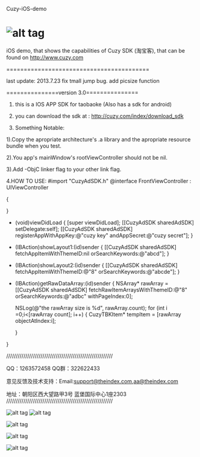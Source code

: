 Cuzy-iOS-demo

![alt tag](https://raw.github.com/TheIndex/Cuzy-iOS-demo/master/pic/0.png)
=============

iOS demo, that shows the capabilities of Cuzy SDK (淘宝客), that can be found on http://www.cuzy.com

=========================================

last update: 2013.7.23
fix tmall jump bug.
add picsize function


===============version 3.0===============

1.  this is a IOS APP SDK for taobaoke (Also has a sdk for android)

2.  you can download the sdk at : http://cuzy.com/index/download_sdk

3.  Something Notable:

   1).Copy the apropriate architecture's .a library and the apropriate resource bundle when you test.

   2).You app's mainWindow's rootViewController should not be nil.

   3).Add -ObjC linker flag to your other link flag.


4.HOW TO USE:
#import "CuzyAdSDK.h"
@interface FrontViewController : UIViewController<CuzyAdSDKDelegate>

{
    
}


- (void)viewDidLoad
{
    [super viewDidLoad];
    [[CuzyAdSDK sharedAdSDK] setDelegate:self];
    [[CuzyAdSDK sharedAdSDK] registerAppWithAppKey:@"cuzy key"   andAppSecret:@"cuzy secret"];
}


- (IBAction)showLayout1:(id)sender {
    [[CuzyAdSDK sharedAdSDK] fetchAppItemWithThemeID:nil orSearchKeywords:@"abcd"];
}
- (IBAction)showLayout2:(id)sender {
    [[CuzyAdSDK sharedAdSDK] fetchAppItemWithThemeID:@"8" orSearchKeywords:@"abcde"];
}
- (IBAction)getRawDataArray:(id)sender {
   NSArray* rawArray  = [[CuzyAdSDK sharedAdSDK] fetchRawItemArraysWithThemeID:@"8" orSearchKeywords:@"adbc" withPageIndex:0];
    
    NSLog(@"the rawArray size is %d", rawArray.count);
    for (int i =0;i<[rawArray count]; i++) {
        CuzyTBKItem* tempItem = [rawArray objectAtIndex:i];
        
    }

}



////////////////////////////////////////////////////////

QQ：1263572458 QQ群：322622433

意见反馈及技术支持：Email:support@theindex.com,aa@theindex.com

地址：朝阳区西大望路甲3号 蓝堡国际中心1座2303
////////////////////////////////////////////////////////

![alt tag](https://raw.github.com/TheIndex/Cuzy-iOS-demo/master/pic/1.png) ![alt tag](https://raw.github.com/TheIndex/Cuzy-iOS-demo/master/pic/5.png)

![alt tag](https://raw.github.com/TheIndex/Cuzy-iOS-demo/master/pic/2.png)

![alt tag](https://raw.github.com/TheIndex/Cuzy-iOS-demo/master/pic/3.png)

![alt tag](https://raw.github.com/TheIndex/Cuzy-iOS-demo/master/pic/4.png)
